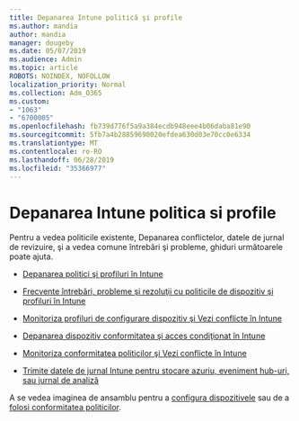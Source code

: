 ```yaml
---
title: Depanarea Intune politică şi profile
ms.author: mandia
author: mandia
manager: dougeby
ms.date: 05/07/2019
ms.audience: Admin
ms.topic: article
ROBOTS: NOINDEX, NOFOLLOW
localization_priority: Normal
ms.collection: Adm_O365
ms.custom:
- "1063"
- "6700005"
ms.openlocfilehash: fb739d776f5a9a384ecdb948eee4b06daba81e90
ms.sourcegitcommit: 5fb7a4b28859690020efdea630d03e70cc0e6334
ms.translationtype: MT
ms.contentlocale: ro-RO
ms.lasthandoff: 06/28/2019
ms.locfileid: "35366977"
---
```

# <a name="troubleshooting-intune-policy-and-profiles"></a>Depanarea Intune politica si profile

Pentru a vedea politicile existente, Depanarea conflictelor, datele de jurnal de revizuire, şi a vedea comune întrebări şi probleme, ghiduri următoarele poate ajuta.

- [Depanarea politici şi profiluri în Intune](https://docs.microsoft.com/intune/troubleshoot-policies-in-microsoft-intune)

- [Frecvente întrebări, probleme şi rezoluţii cu politicile de dispozitiv şi profiluri în Intune](https://docs.microsoft.com/intune/device-profile-troubleshoot)

- [Monitoriza profiluri de configurare dispozitiv şi Vezi conflicte în Intune](https://docs.microsoft.com/intune/device-profile-monitor)

- [Depanarea dispozitiv conformitatea şi acces condiţionat în Intune](https://docs.microsoft.com/intune/troubleshoot-conditional-access)

- [Monitoriza conformitatea politicilor şi Vezi conflicte în Intune](https://docs.microsoft.com/intune/compliance-policy-monitor)

- [Trimite datele de jurnal Intune pentru stocare azuriu, eveniment hub-uri, sau jurnal de analiză](https://docs.microsoft.com/intune/review-logs-using-azure-monitor)

A se vedea imaginea de ansamblu pentru a [configura dispozitivele](https://docs.microsoft.com/intune/device-profiles) sau de a [folosi conformitatea politicilor](https://docs.microsoft.com/intune/device-compliance-get-started).